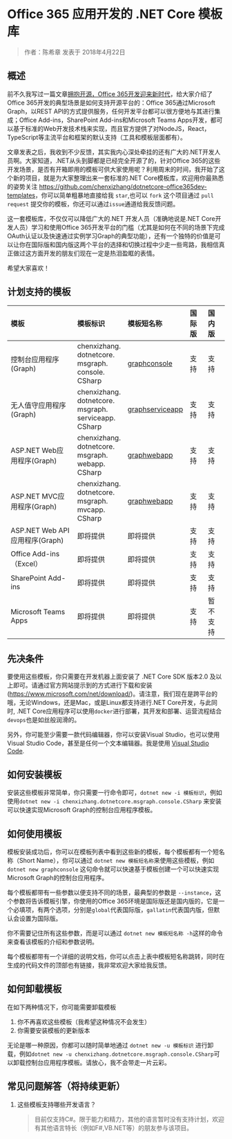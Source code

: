 # Office 365 应用开发的 .NET Core 模板库

> 作者：陈希章 发表于 2018年4月22日

## 概述

前不久我写过一篇文章[拥抱开源，Office 365开发迎来新时代](https://github.com/chenxizhang/office365dev/blob/master/docs/office365opensource.md)，给大家介绍了Office 365开发的典型场景是如何支持开源平台的：Office 365通过Microsoft Graph，以REST API的方式提供服务，任何开发平台都可以很方便地与其进行集成；Office Add-ins，SharePoint Add-ins和Microsoft Teams Apps开发，都可以基于标准的Web开发技术栈来实现，而且官方提供了对NodeJS，React，TypeScript等主流平台和框架的默认支持（工具和模板层面都有）。

文章发表之后，我收到不少反馈，其实我内心深处牵挂的还有广大的.NET开发人员啊。大家知道，.NET从头到脚都是已经完全开源了的，针对Office 365的这些开发场景，是否有开箱即用的模板可供大家使用呢？利用周末的时间，我开始了这个新的项目，就是为大家整理出来一套标准的.NET Core模板库，欢迎用你最熟悉的姿势关注 <https://github.com/chenxizhang/dotnetcore-office365dev-templates>，你可以简单粗暴地直接给我 `star`,也可以 `fork` 这个项目通过 `pull request` 提交你的模板，你还可以通过`issue`通道给我反馈问题。

这一套模板库，不仅仅可以降低广大的.NET 开发人员（准确地说是.NET Core开发人员）学习和使用Office 365开发平台的门槛（尤其是如何在不同的场景下完成OAuth认证以及快速通过实例学习Graph的典型功能），还有一个独特的价值是可以让你在国际版和国内版这两个平台的选择和切换过程中少走一些弯路，我相信真正做过这方面开发的朋友们现在一定是热泪盈眶的表情。

希望大家喜欢！

## 计划支持的模板

|模板|模板标识|模板短名称|国际版|国内版|
|:---|:---|:---|:---|:---|
|控制台应用程序(Graph)|chenxizhang.<br />dotnetcore.<br />msgraph.<br />console.<br />CSharp|[graphconsole](https://github.com/chenxizhang/dotnetcore-office365dev-templates/blob/master/dotnetcore-graph-console/README.md)|支持|支持|
|无人值守应用程序(Graph)|chenxizhang.<br />dotnetcore.<br />msgraph.<br />serviceapp.<br />CSharp|[graphserviceapp](https://github.com/chenxizhang/dotnetcore-office365dev-templates/tree/master/dotnetcore-graph-serviceapp/README.md)|支持|支持|
|ASP.NET Web应用程序(Graph)|chenxizhang.<br />dotnetcore.<br />msgraph.<br />webapp.<br />CSharp|[graphwebapp](https://github.com/chenxizhang/dotnetcore-office365dev-templates/tree/master/dotnetcore-graph-webapp/README.md)|支持|支持|
|ASP.NET MVC应用程序(Graph)|chenxizhang.<br />dotnetcore.<br />msgraph.<br />mvcapp.<br />CSharp|[graphwebapp](https://github.com/chenxizhang/dotnetcore-office365dev-templates/tree/master/dotnetcore-graph-mvcapp/README.md)|支持|支持|
|ASP.NET Web API 应用程序(Graph)|即将提供|即将提供|支持|支持|
|Office Add-ins （Excel）|即将提供|即将提供|支持|支持|
|SharePoint Add-ins |即将提供|即将提供|支持|支持|
|Microsoft Teams Apps |即将提供|即将提供|支持|暂不支持|

## 先决条件

要使用这些模板，你只需要在开发机器上面安装了 .NET Core SDK 版本2.0 及以上即可。请通过官方网站提示到的方式进行下载和安装(<https://www.microsoft.com/net/download/>)。请注意，我们现在是跨平台的哦，无论Windows，还是Mac，或是Linux都支持进行.NET Core开发，与此同时, .NET Core应用程序可以使用`docker`进行部署，其开发和部署、运营流程结合`devops`也是如丝般润滑的。

另外，你可能至少需要一款代码编辑器，你可以安装Visual Studio，也可以使用Visual Studio Code，甚至是任何一个文本编辑器。我是使用 [Visual Studio Code](http://code.visualstudio.com/).

## 如何安装模板

安装这些模板非常简单，你只需要一行命令即可，`dotnet new -i 模板标识`，例如使用`dotnet new -i chenxizhang.dotnetcore.msgraph.console.CSharp` 来安装可以快速实现Microsoft Graph的控制台应用程序模板。

## 如何使用模板

模板安装成功后，你可以在模板列表中看到这些新的模板，每个模板都有一个短名称（Short Name），你可以通过 `dotnet new 模板短名称`来使用这些模板，例如 `dotnet new graphconsole` 这句命令就可以快速基于模板创建一个可以快速实现Microsoft Graph的控制台应用程序。

每个模板都带有一些参数以便支持不同的场景，最典型的参数是 `--instance`，这个参数将告诉模板引擎，你使用的Office 365环境是国际版还是国内版的，它是一个必填项，有两个选项，分别是`global`代表国际版，`gallatin`代表国内版，但默认会设置为国际版。

你不需要记住所有这些参数，而是可以通过 `dotnet new 模板短名称 -h`这样的命令来查看该模板的介绍和参数说明。

每个模板都带有一个详细的说明文档，你可以点击上表中模板短名称跳转，同时在生成的代码文件的顶部也有链接，我非常欢迎大家给我反馈。

## 如何卸载模板

在如下两种情况下，你可能需要卸载模板

1. 你不再喜欢这些模板（我希望这种情况不会发生）
1. 你需要安装模板的更新版本

无论是哪一种原因，你都可以随时简单地通过 `dotnet new -u 模板标识` 进行卸载，例如`dotnet new -u chenxizhang.dotnetcore.msgraph.console.CSharp`可以卸载控制台应用程序模板。请放心，我不会带走一片云彩。

## 常见问题解答（将持续更新）

1. 这些模板支持哪些开发语言？
    >目前仅支持C#。限于能力和精力，其他的语言暂时没有支持计划，欢迎有其他语言特长（例如F#,VB.NET等）的朋友参与该项目。